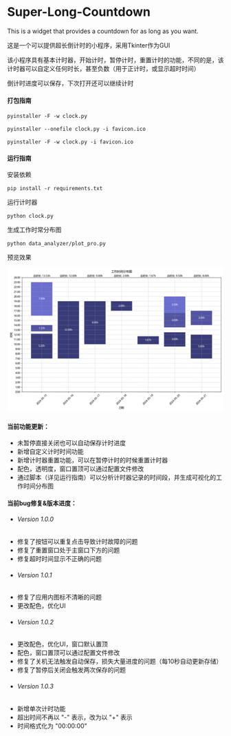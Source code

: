 # Super-Long-Countdown
This is a widget that provides a countdown for as long as you want.

这是一个可以提供超长倒计时的小程序，采用Tkinter作为GUI

该小程序具有基本计时器，开始计时，暂停计时，重置计时的功能，不同的是，该计时器可以自定义任何时长，甚至负数（用于正计时，或显示超时时间）

倒计时进度可以保存，下次打开还可以继续计时

#### 打包指南

```shell
pyinstaller -F -w clock.py
```
```shell
pyinstaller --onefile clock.py -i favicon.ico
```
```shell
pyinstaller -F -w clock.py -i favicon.ico
```

#### 运行指南
安装依赖
```shell
pip install -r requirements.txt
```

运行计时器
```shell
python clock.py
```

生成工作时常分布图
```shell
python data_analyzer/plot_pro.py
```
预览效果
<div>
    <img src="data_analyzer/myplot.png" style="width:600px">
</div> 


#### 当前功能更新：

- 未暂停直接关闭也可以自动保存计时进度
- 新增自定义计时时间功能
- 新增计时器重置功能，可以在暂停计时的时候重置计时器
- 配色，透明度，窗口置顶可以通过配置文件修改
- 通过脚本（详见运行指南）可以分析计时器记录的时间段，并生成可视化的工作时间分布图

#### 当前bug修复&版本进度：

- ###### Version 1.0.0
- 修复了按钮可以重复点击导致计时故障的问题
- 修复了重置窗口处于主窗口下方的问题
- 修复超时时间显示不正确的问题
- ###### Version 1.0.1
- 修复了应用内图标不清晰的问题
- 更改配色，优化UI
- ###### Version 1.0.2
- 更改配色，优化UI，窗口默认置顶
- 配色，窗口置顶可以通过配置文件修改
- 修复了关机无法触发自动保存，损失大量进度的问题（每10秒自动更新存储）
- 修复了暂停后关闭会触发两次保存的问题
- ###### Version 1.0.3
- 新增单次计时功能
- 超出时间不再以 "-" 表示，改为以 "+" 表示
- 时间格式化为 "00:00:00"
